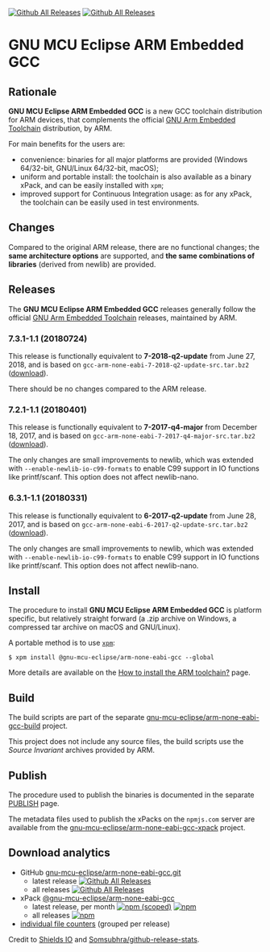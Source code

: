 [![Github All Releases](https://img.shields.io/github/downloads/gnu-mcu-eclipse/arm-none-eabi-gcc/latest/total.svg)](https://github.com/gnu-mcu-eclipse/arm-none-eabi-gcc/releases/) [![Github All Releases](https://img.shields.io/github/downloads/gnu-mcu-eclipse/arm-none-eabi-gcc/total.svg)](https://github.com/gnu-mcu-eclipse/arm-none-eabi-gcc/releases/)

# GNU MCU Eclipse ARM Embedded GCC

## Rationale

**GNU MCU Eclipse ARM Embedded GCC** is a new GCC toolchain distribution 
for ARM devices, that complements the official 
[GNU Arm Embedded Toolchain](https://developer.arm.com/open-source/gnu-toolchain/gnu-rm)
distribution, by ARM.

For main benefits for the users are:

- convenience: binaries for all major platforms are provided 
(Windows 64/32-bit, GNU/Linux 64/32-bit, macOS); 
- uniform and portable install: the toolchain is also available 
as a binary xPack, and can be easily installed with `xpm`;
- improved support for Continuous Integration usage: 
as for any xPack, the toolchain can be easily used
in test environments.

## Changes

Compared to the original ARM release, there are no functional changes; 
the **same architecture options** are supported, and **the same 
combinations of libraries** (derived from newlib) are provided.


## Releases

The **GNU MCU Eclipse ARM Embedded GCC** releases generally follow the official 
[GNU Arm Embedded Toolchain](https://developer.arm.com/open-source/gnu-toolchain/gnu-rm) 
releases, maintained by ARM.

### 7.3.1-1.1 (20180724)

This release is functionally equivalent to **7-2018-q2-update** from June 27, 2018, 
and is based on `gcc-arm-none-eabi-7-2018-q2-update-src.tar.bz2`
([download](https://github.com/gnu-mcu-eclipse/arm-none-eabi-gcc/releases/tag/v7.3.1-1.1)).

There should be no changes compared to the ARM release.

### 7.2.1-1.1 (20180401)

This release is functionally equivalent to **7-2017-q4-major** from December 18, 2017, 
and is based on `gcc-arm-none-eabi-7-2017-q4-major-src.tar.bz2`
([download](https://github.com/gnu-mcu-eclipse/arm-none-eabi-gcc/releases/tag/v7.2.1-1.1)).

The only changes are small improvements to newlib, which was extended with 
`--enable-newlib-io-c99-formats` to enable C99 support in IO functions 
like printf/scanf. This option does not affect newlib-nano.

### 6.3.1-1.1 (20180331)

This release is functionally equivalent to **6-2017-q2-update** from June 28, 2017,
and is based on `gcc-arm-none-eabi-6-2017-q2-update-src.tar.bz2`
([download](https://github.com/gnu-mcu-eclipse/arm-none-eabi-gcc/releases/tag/v6.3.1-1.1)).

The only changes are small improvements to newlib, which was extended with 
`--enable-newlib-io-c99-formats` to enable C99 support in IO functions 
like printf/scanf. This option does not affect newlib-nano.

## Install

The procedure to install **GNU MCU Eclipse ARM Embedded GCC** is platform 
specific, but relatively straight forward (a .zip archive on Windows, 
a compressed tar archive on macOS and GNU/Linux).

A portable method is to use [`xpm`](https://www.npmjs.com/package/xpm):

```console
$ xpm install @gnu-mcu-eclipse/arm-none-eabi-gcc --global
```

More details are available on the 
[How to install the ARM toolchain?](https://gnu-mcu-eclipse.github.io/toolchain/arm/install/) 
page.

## Build

The build scripts are part of the separate 
[gnu-mcu-eclipse/arm-none-eabi-gcc-build](https://github.com/gnu-mcu-eclipse/arm-none-eabi-gcc-build)
project.

This project does not include any source files, the build scripts use the 
_Source Invariant_ archives provided by ARM.

## Publish

The procedure used to publish the binaries is documented in the separate
[PUBLISH](PUBLISH.md) page.

The metadata files used to publish the xPacks on the `npmjs.com` server 
are available from the 
[gnu-mcu-eclipse/arm-none-eabi-gcc-xpack](https://github.com/gnu-mcu-eclipse/arm-none-eabi-gcc-xpack)
project.

## Download analytics

* GitHub [gnu-mcu-eclipse/arm-none-eabi-gcc.git](https://github.com/gnu-mcu-eclipse/arm-none-eabi-gcc/)
  * latest release
[![Github All Releases](https://img.shields.io/github/downloads/gnu-mcu-eclipse/arm-none-eabi-gcc/latest/total.svg)](https://github.com/gnu-mcu-eclipse/arm-none-eabi-gcc/releases/)
  * all releases [![Github All Releases](https://img.shields.io/github/downloads/gnu-mcu-eclipse/arm-none-eabi-gcc/total.svg)](https://github.com/gnu-mcu-eclipse/arm-none-eabi-gcc/releases/)
* xPack [@gnu-mcu-eclipse/arm-none-eabi-gcc](https://github.com/gnu-mcu-eclipse/arm-none-eabi-gcc-xpack/)
  * latest release, per month 
[![npm (scoped)](https://img.shields.io/npm/v/@gnu-mcu-eclipse/arm-none-eabi-gcc.svg)](https://www.npmjs.com/package/@gnu-mcu-eclipse/arm-none-eabi-gcc/)
[![npm](https://img.shields.io/npm/dm/@gnu-mcu-eclipse/arm-none-eabi-gcc.svg)](https://www.npmjs.com/package/@gnu-mcu-eclipse/arm-none-eabi-gcc/)
  * all releases [![npm](https://img.shields.io/npm/dt/@gnu-mcu-eclipse/arm-none-eabi-gcc.svg)](https://www.npmjs.com/package/@gnu-mcu-eclipse/arm-none-eabi-gcc/)
* [individual file counters](https://www.somsubhra.com/github-release-stats/?username=gnu-mcu-eclipse&repository=arm-none-eabi-gcc) (grouped per release)
  
Credit to [Shields IO](https://shields.io) and [Somsubhra/github-release-stats](https://github.com/Somsubhra/github-release-stats).